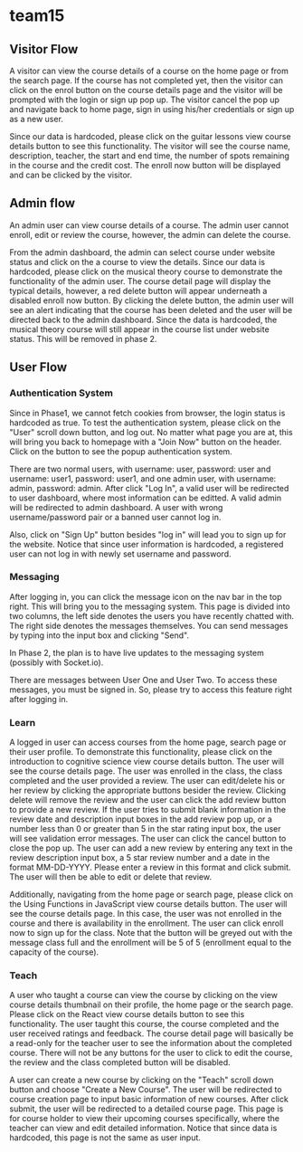 # team15 

## Visitor Flow

A visitor can view the course details of a course on the home page or from the search page. If the course has not completed yet, then the visitor can click on the enrol button on the course details page and the visitor will be prompted with the login or sign up pop up. The visitor cancel the pop up and navigate back to home page, sign in using his/her credentials or sign up as a new user. 

Since our data is hardcoded, please click on the guitar lessons view course details button to see this functionality. The visitor will see the course name, description, teacher, the start and end time, the number of spots remaining in the course and the credit cost. The enroll now button will be displayed and can be clicked by the visitor. 

## Admin flow

An admin user can view course details of a course. The admin user cannot enroll, edit or review the course, however, the admin can delete the course. 

From the admin dashboard, the admin can select course under website status and click on the a course to view the details. Since our data is hardcoded, please click on the musical theory course to demonstrate the functionality of the admin user. The course detail page will display the typical details, however, a red delete button will appear underneath a disabled enroll now button. By clicking the delete button, the admin user will see an alert indicating that the course has been deleted and the user will be directed back to the admin dashboard. Since the data is hardcoded, the musical theory course will still appear in the course list under website status. This will be removed in phase 2.

## User Flow

### Authentication System

Since in Phase1, we cannot fetch cookies from browser, the login status is hardcoded as true. To test the authentication system, please click on the "User" scroll down button, and log out. No matter what page you are at, this will bring you back to homepage with a "Join Now" button on the header. Click on the button to see the popup authentication system.

There are two normal users, with username: user, password: user and username: user1, password: user1, and one admin user, with username: admin, password: admin. After click "Log In", a valid user will be redirected to user dashboard, where most information can be editted. A valid admin will be redirected to admin dashboard. A user with wrong username/password pair or a banned user cannot log in.

Also, click on "Sign Up" button besides "log in" will lead you to sign up for the website. Notice that since user information is hardcoded, a registered user can not log in with newly set username and password.

### Messaging

After logging in, you can click the message icon on the nav bar in the top right. This will bring you to the messaging system. This page is divided into two columns, the left side denotes the users you have recently chatted with. The right side denotes the messages themselves. You can send messages by typing into the input box and clicking "Send".

In Phase 2, the plan is to have live updates to the messaging system (possibly with Socket.io).

There are messages between User One and User Two. To access these messages, you must be signed in. So, please try to access this feature right after logging in.

### Learn 

A logged in user can access courses from the home page, search page or their user profile. To demonstrate this functionality, please click on the introduction to cognitive science view course details button. The user will see the course details page. The user was enrolled in the class, the class completed and the user provided a review. The user can edit/delete his or her review by clicking the appropriate buttons besider the review. Clicking delete will remove the review and the user can click the add review button to provide a new review. If the user tries to submit blank information in the review date and description input boxes in the add review pop up, or a number less than 0 or greater than 5 in the star rating input box, the user will see validation error messages. The user can click the cancel button to close the pop up. The user can add a new review by entering any text in the review description input box, a 5 star review number and a date in the format MM-DD-YYYY. Please enter a review in this format and click submit. The user will then be able to edit or delete that review.

Additionally, navigating from the home page or search page, please click on the Using Functions in JavaScript view course details button. The user will see the course details page. In this case, the user was not enrolled in the course and there is availability in the enrollment. The user can click enroll now to sign up for the class. Note that the button will be greyed out with the message class full and the enrollment will be 5 of 5 (enrollment equal to the capacity of the course).

### Teach

A user who taught a course can view the course by clicking on the view course details thumbnail on their profile, the home page or the search page. Please click on the React view course details button to see this functionality. The user taught this course, the course completed and the user received ratings and feedback. The course detail page will basically be a read-only for the teacher user to see the information about the completed course. There will not be any buttons for the user to click to edit the course, the review and the class completed button will be disabled.

A user can create a new course by clicking on the "Teach" scroll down button and choose "Create a New Course". The user will be redirected to course creation page to input basic information of new courses. After click submit, the user will be redirected to a detailed course page. This page is for course holder to view their upcoming courses specifically, where the teacher can view and edit detailed information. Notice that since data is hardcoded, this page is not the same as user input. 
